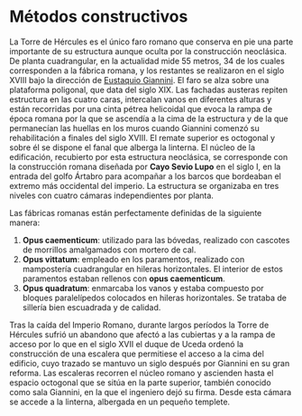 # Métodos constructivos

La Torre de Hércules es el único faro romano que conserva en pie una parte importante de su estructura aunque oculta por la construcción neoclásica. De planta cuadrangular, en la actualidad mide 55 metros, 34 de los cuales corresponden a la fábrica romana, y los restantes se realizaron en el siglo XVIII bajo la dirección de [Eustaquio Giannini](http://es.wikipedia.org/wiki/Eustaquio_Giannini). El faro se alza sobre una plataforma poligonal, que data del siglo XIX. Las fachadas austeras repiten estructura en las cuatro caras, intercalan vanos en diferentes alturas y están recorridas por una cinta pétrea helicoidal que evoca la rampa de época romana por la que se ascendía a la cima de la estructura y de la que permanecían las huellas en los muros cuando Giannini comenzó su rehabilitación a finales del siglo XVIII. El remate superior es octogonal y sobre él se dispone el fanal que alberga la linterna. El núcleo de la edificación, recubierto por esta estructura neoclásica, se corresponde con la construcción romana diseñada por **Cayo Sevio Lupo** en el siglo I, en la entrada del golfo Ártabro para acompañar a los barcos que bordeaban el extremo más occidental del imperio. La estructura se organizaba en tres niveles con cuatro cámaras independientes por planta.


Las fábricas romanas están perfectamente definidas de la siguiente manera: 

1. **Opus caementicum**: utilizado para las bóvedas, realizado con cascotes de morrillos amalgamados con mortero de cal. 
2.  **Opus vittatum**: empleado en los paramentos, realizado con mampostería cuadrangular en hileras horizontales. El interior de estos paramentos estaban rellenos con **opus  caementicum**. 
3.  **Opus quadratum**: enmarcaba los vanos y estaba compuesto por bloques paralelípedos colocados en hileras horizontales. Se trataba de sillería bien escuadrada y de calidad. 

Tras la caída del Imperio Romano, durante largos períodos la Torre de Hércules sufrió un abandono que afectó a las cubiertas y a la rampa de acceso por lo que en el siglo XVII el duque de Uceda ordenó la construcción de una escalera que permitiese el acceso a la cima del edificio, cuyo trazado se mantuvo un siglo después por Giannini en su gran reforma. Las escaleras recorren el núcleo romano y ascienden hasta el espacio octogonal que se sitúa en la parte superior, también conocido como sala Giannini, en la que el ingeniero dejó su firma. Desde esta cámara se accede a la linterna, albergada en un pequeño 
templete. 